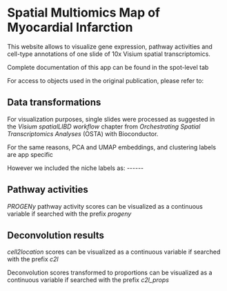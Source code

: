 
<!-- README.md is generated from README.Rmd. Please edit that file -->

# Spatial Multiomics Map of Myocardial Infarction

This website allows to visualize gene expression, pathway activities and cell-type annotations of one slide of 10x Visium spatial transcriptomics. 

Complete documentation of this app can be found in the spot-level tab 

For access to objects used in the original publication, please refer to:

## Data transformations 

For visualization purposes, single slides were processed as suggested in the _Visium spatialLIBD workflow_ chapter from  _Orchestrating Spatial Transcriptomics Analyses_ (OSTA) with Bioconductor.

For the same reasons, PCA and UMAP embeddings, and clustering labels are app specific

However we included the niche labels as: ------

## Pathway activities

_PROGENy_ pathway activity scores can be visualized as a continuous variable if searched with the prefix _progeny_ 

## Deconvolution results

_cell2location_ scores can be visualized as a continuous variable if searched with the prefix _c2l_ 

Deconvolution scores transformed to proportions can be visualized as a continuous variable if searched with the prefix _c2l_props_ 

